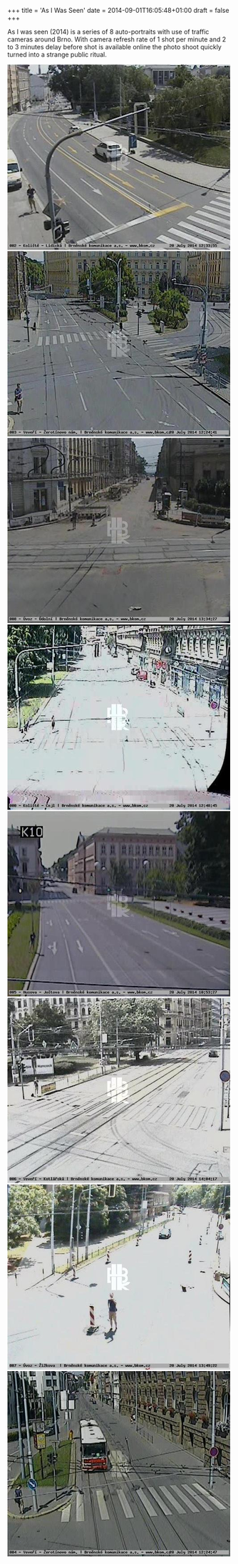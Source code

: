 +++
title = 'As I Was Seen'
date = 2014-09-01T16:05:48+01:00
draft = false
+++

As I was seen (2014) is a series of 8 auto-portraits with use of traffic cameras around Brno.
With camera refresh rate of 1 shot per minute and 2 to 3 minutes delay before shot is available online the photo shoot quickly turned into a strange public ritual.

![As I Was Seen 1](1.jpg)
![As I Was Seen 2](2.jpg)
![As I Was Seen 3](3.jpg)
![As I Was Seen 4](4.jpg)
![As I Was Seen 5](5.jpg)
![As I Was Seen 6](6.jpg)
![As I Was Seen 7](7.jpg)
![As I Was Seen 8](8.jpg)

